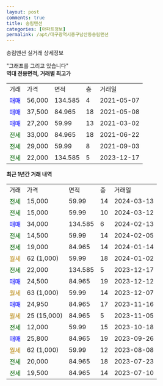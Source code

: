 ```yaml
---
layout: post
comments: true
title: 송림맨션
categories: [아파트정보]
permalink: /apt/대구광역시중구남산동송림맨션
---
```


송림맨션 실거래 상세정보

<script type="text/javascript">
  google.charts.load('current', {'packages':['line', 'corechart']});
  google.charts.setOnLoadCallback(drawChart);

  function drawChart() {
    var data = new google.visualization.DataTable();
    data.addColumn('date', '거래일');
    data.addColumn('number', "매매");
    data.addColumn('number', "전세");
    data.addColumn('number', "전매");

    data.addRows([[new Date(Date.parse("2024-03-13")), null, 15000, null], [new Date(Date.parse("2024-03-12")), null, 15000, null], [new Date(Date.parse("2024-02-13")), 34000, null, null], [new Date(Date.parse("2024-02-05")), null, 14500, null], [new Date(Date.parse("2024-01-14")), null, 19000, null], [new Date(Date.parse("2024-01-02")), null, null, null], [new Date(Date.parse("2023-12-17")), null, 22000, null], [new Date(Date.parse("2023-12-12")), 24500, null, null], [new Date(Date.parse("2023-12-07")), null, null, null], [new Date(Date.parse("2023-11-16")), 24950, null, null], [new Date(Date.parse("2023-11-05")), null, null, null], [new Date(Date.parse("2023-10-18")), null, 12000, null], [new Date(Date.parse("2023-09-26")), 25800, null, null], [new Date(Date.parse("2023-08-08")), null, null, null], [new Date(Date.parse("2023-07-23")), null, 20000, null], [new Date(Date.parse("2023-07-10")), null, 19500, null]]);

    var options = {
      hAxis: {
        format: 'yyyy/MM/dd'
      },    
      lineWidth: 0,
      pointsVisible: true,    
      title: '최근 1년간 유형별 실거래가 분포',
      legend: { position: 'bottom' }
    };

    var formatter = new google.visualization.NumberFormat({pattern:'###,###'} );
    formatter.format(data, 1);
    formatter.format(data, 2);
    
    setTimeout(function() {
        var chart = new google.visualization.LineChart(document.getElementById('columnchart_material'));
        chart.draw(data, (options));
        document.getElementById('loading').style.display = 'none';
    }, 200);
  }
</script>


<div id="loading" style="z-index:20; display: block; margin-left: 0px">"그래프를 그리고 있습니다"</div>
<div id="columnchart_material" style="width: 95%; margin-left: 0px; display: block"></div>
<!-- contents start -->
<b>역대 전용면적, 거래별 최고가</b>
<table class="sortable">
    <tr>
      <td>거래</td>
      <td>가격</td>
      <td>면적</td>
      <td>층</td>
      <td>거래일</td>
    </tr>
        <tr>
          <td><a style="color: blue">매매</a></td>
          <td>56,000</td>
          <td>134.585</td>
          <td>4</td>
          <td>2021-05-07</td>
        </tr>            <tr>
          <td><a style="color: blue">매매</a></td>
          <td>37,500</td>
          <td>84.965</td>
          <td>18</td>
          <td>2021-05-08</td>
        </tr>            <tr>
          <td><a style="color: blue">매매</a></td>
          <td>27,200</td>
          <td>59.99</td>
          <td>13</td>
          <td>2021-03-02</td>
        </tr>        
        <tr>
              <td><a style="color: darkgreen">전세</a></td>
              <td>33,000</td>
              <td>84.965</td>
              <td>18</td>
              <td>2021-06-22</td>
            </tr>            <tr>
              <td><a style="color: darkgreen">전세</a></td>
              <td>29,000</td>
              <td>59.99</td>
              <td>8</td>
              <td>2021-09-03</td>
            </tr>            <tr>
              <td><a style="color: darkgreen">전세</a></td>
              <td>22,000</td>
              <td>134.585</td>
              <td>5</td>
              <td>2023-12-17</td>
            </tr>        
    
</table>

<b>최근 1년간 거래 내역</b>

<table class="sortable">
    <tr>
      <td>거래</td>
      <td>가격</td>
      <td>면적</td>
      <td>층</td>
      <td>거래일</td>
    </tr>
    <tr>
      <td><a style="color: darkgreen">전세</a></td>
      <td>15,000</td>
      <td>59.99</td>
      <td>14</td>
      <td>2024-03-13</td>
    </tr>          <tr>
      <td><a style="color: darkgreen">전세</a></td>
      <td>15,000</td>
      <td>59.99</td>
      <td>10</td>
      <td>2024-03-12</td>
    </tr>          <tr>
      <td><a style="color: blue">매매</a></td>
      <td>34,000</td>
      <td>134.585</td>
      <td>6</td>
      <td>2024-02-13</td>
    </tr>          <tr>
      <td><a style="color: darkgreen">전세</a></td>
      <td>14,500</td>
      <td>59.99</td>
      <td>14</td>
      <td>2024-02-05</td>
    </tr>          <tr>
      <td><a style="color: darkgreen">전세</a></td>
      <td>19,000</td>
      <td>84.965</td>
      <td>14</td>
      <td>2024-01-14</td>
    </tr>          <tr>
      <td><a style="color: darkgoldenrod">월세</a></td>
      <td>62 (1,000)</td>
      <td>59.99</td>
      <td>18</td>
      <td>2024-01-02</td>
    </tr>          <tr>
      <td><a style="color: darkgreen">전세</a></td>
      <td>22,000</td>
      <td>134.585</td>
      <td>5</td>
      <td>2023-12-17</td>
    </tr>          <tr>
      <td><a style="color: blue">매매</a></td>
      <td>24,500</td>
      <td>84.965</td>
      <td>19</td>
      <td>2023-12-12</td>
    </tr>          <tr>
      <td><a style="color: darkgoldenrod">월세</a></td>
      <td>63 (1,000)</td>
      <td>59.99</td>
      <td>14</td>
      <td>2023-12-07</td>
    </tr>          <tr>
      <td><a style="color: blue">매매</a></td>
      <td>24,950</td>
      <td>84.965</td>
      <td>17</td>
      <td>2023-11-16</td>
    </tr>          <tr>
      <td><a style="color: darkgoldenrod">월세</a></td>
      <td>25 (15,000)</td>
      <td>84.965</td>
      <td>5</td>
      <td>2023-11-05</td>
    </tr>          <tr>
      <td><a style="color: darkgreen">전세</a></td>
      <td>12,000</td>
      <td>59.99</td>
      <td>15</td>
      <td>2023-10-18</td>
    </tr>          <tr>
      <td><a style="color: blue">매매</a></td>
      <td>25,800</td>
      <td>84.965</td>
      <td>19</td>
      <td>2023-09-26</td>
    </tr>          <tr>
      <td><a style="color: darkgoldenrod">월세</a></td>
      <td>62 (1,000)</td>
      <td>59.99</td>
      <td>12</td>
      <td>2023-08-08</td>
    </tr>          <tr>
      <td><a style="color: darkgreen">전세</a></td>
      <td>20,000</td>
      <td>84.965</td>
      <td>18</td>
      <td>2023-07-23</td>
    </tr>          <tr>
      <td><a style="color: darkgreen">전세</a></td>
      <td>19,500</td>
      <td>84.965</td>
      <td>14</td>
      <td>2023-07-10</td>
    </tr>      </table>
<!-- contents end -->    

